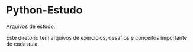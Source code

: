 #   Python-Estudo
Arquivos de estudo.

Este diretorio tem arquivos de exercicios, desafios e conceitos importante de cada aula.
